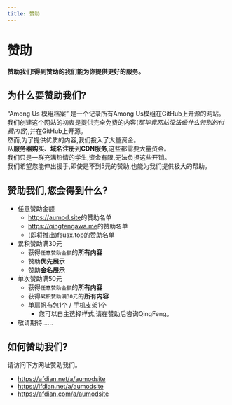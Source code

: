 ```yaml
---
title: 赞助
---
```

# 赞助
**赞助我们!得到赞助的我们能为你提供更好的服务。**
## 为什么要赞助我们?
“Among Us 模组档案” 是一个记录所有Among Us模组在GitHub上开源的网站。<br>
我们创建这个网站的初衷是提供完全免费的内容(*那毕竟网站没法做什么特别的付费内容*),并在GitHub上开源。<br>
然而,为了提供优质的内容,我们投入了大量资金。<br>
从**服务器购买**、**域名注册**到**CDN服务**,这些都需要大量资金。<br>
我们只是一群充满热情的学生,资金有限,无法负担这些开销。<br>
我们希望您能伸出援手,即使是不到5元的赞助,也能为我们提供极大的帮助。
## 赞助我们,您会得到什么?
- 任意赞助金额
    - <https://aumod.site>的赞助名单
    - <https://qingfengawa.me>的赞助名单
    - (即将推出)fsusx.top的赞助名单
- 累积赞助满30元
    - 获得`任意赞助金额`的**所有内容**
    - 赞助**优先展示**
    - 赞助**金名展示**
- 单次赞助满50元
    - 获得`任意赞助金额`的**所有内容**
    - 获得`累积赞助满30元`的**所有内容**
    - 单肩帆布包1个 / 手机支架1个
        - 您可以自主选择样式,请在赞助后咨询QingFeng。
- 敬请期待……
## 如何赞助我们?
请访问下方网址赞助我们。
- <https://afdian.net/a/aumodsite>
- <https://ifdian.net/a/aumodsite>
- <https://afdian.com/a/aumodsite>